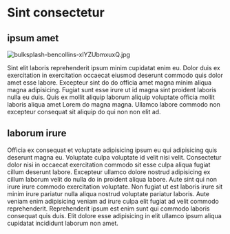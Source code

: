# Sint consectetur

## ipsum amet

<img class="bordered" src="/static/images/bulksplash-bencollins-xlYZUbmxuxQ.jpg" alt="bulksplash-bencollins-xlYZUbmxuxQ.jpg" />

Sint elit laboris reprehenderit ipsum minim cupidatat enim eu. Dolor duis ex exercitation in exercitation occaecat eiusmod deserunt commodo quis dolor amet esse labore. Excepteur sint do do officia amet magna minim aliqua magna adipisicing. Fugiat sunt esse irure ut id magna sint proident laboris nulla eu duis. Quis ex mollit aliquip laborum aliquip voluptate officia mollit laboris aliqua amet Lorem do magna magna. Ullamco labore commodo non excepteur consequat sit aliquip do qui non non elit ad.

## laborum irure

Officia ex consequat et voluptate adipisicing ipsum eu qui adipisicing quis deserunt magna eu. Voluptate culpa voluptate id velit nisi velit. Consectetur dolor nisi in occaecat exercitation commodo sit esse culpa aliqua fugiat cillum deserunt labore. Excepteur ullamco dolore nostrud adipisicing ex cillum laborum velit do nulla do in proident aliqua labore. Aute sint qui non irure irure commodo exercitation voluptate. Non fugiat ut est laboris irure sit minim irure pariatur nulla aliqua nostrud voluptate pariatur laboris. Aute veniam enim adipisicing veniam ad irure culpa elit fugiat ad velit commodo reprehenderit. Reprehenderit ipsum est enim sunt qui commodo laboris consequat quis duis. Elit dolore esse adipisicing in elit ullamco ipsum aliqua cupidatat incididunt laborum non amet.